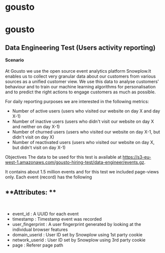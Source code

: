 # gousto
# gousto
## **Data Engineering Test** (Users activity reporting)


#### Scenario
At Gousto we use the open source event analytics platform ​Snowplow.​ It enables us to collect very granular data about our customers from various sources as a unified customer view. We use this data to analyse customers' behaviour and to train our machine learning algorithms for personalisation and to predict the right actions to engage customers as much as possible.

For daily reporting purposes we are interested in the following metrics:

- Number of active users (users who visited our website on day X and day X-1)
- Number of inactive users (users who didn't visit our website on day X and neither on day X-1)
- Number of churned users (users who visited our website on day X-1, but didn't visit on day X)
- Number of reactivated users (users who visited our website on day X, but didn't visit on day X-1)


Objectives
The data to be used for this test is available at https://s3-eu-west-1.amazonaws.com/gousto-hiring-test/data-engineer/events.gz.

It contains about 1.5 million events and for this test we included page-views only.
Each event (record) has the following 

## **Attributes: **
​
- event_id :  A UUID for each event	
- timestamp :  Timestamp event was recorded
- user_fingerprint : A user fingerprint generated by looking at the individual browser features
- domain_userid  : User ID set by Snowplow using 1st party cookie
- ​network_userid​ : User ID set by Snowplow using 3rd party cookie
- page : Referer page path
